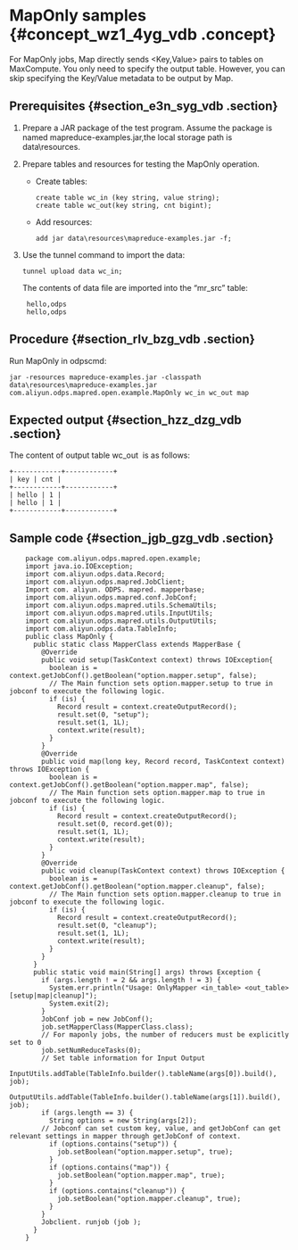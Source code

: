 # MapOnly samples {#concept_wz1_4yg_vdb .concept}

For MapOnly jobs, Map directly sends <Key,Value\> pairs to tables on MaxCompute. You only need to specify the output table. However, you can skip specifying the Key/Value metadata to be output by Map.

## Prerequisites {#section_e3n_syg_vdb .section}

1.  Prepare a JAR package of the test program. Assume the package is named mapreduce-examples.jar,the local storage path is data\\resources.
2.  Prepare tables and resources for testing the MapOnly operation.
    -   Create tables:

        ```
        create table wc_in (key string, value string);
        create table wc_out(key string, cnt bigint);
        ```

    -   Add resources:

        ```
        add jar data\resources\mapreduce-examples.jar -f;
        ```

3.  Use the tunnel command to import the data:

    ```
    tunnel upload data wc_in;
    ```

    The contents of data file are imported into the “mr\_src” table:

    ```
     hello,odps
     hello,odps
    ```


## Procedure {#section_rlv_bzg_vdb .section}

Run MapOnly in odpscmd:

```
jar -resources mapreduce-examples.jar -classpath data\resources\mapreduce-examples.jar
com.aliyun.odps.mapred.open.example.MapOnly wc_in wc_out map
```

## Expected output {#section_hzz_dzg_vdb .section}

The content of output table wc\_out  is as follows:

```
+------------+------------+
| key | cnt |
+------------+------------+
| hello | 1 |
| hello | 1 |
+------------+------------+
```

## Sample code {#section_jgb_gzg_vdb .section}

```
    package com.aliyun.odps.mapred.open.example;
    import java.io.IOException;
    import com.aliyun.odps.data.Record;
    import com.aliyun.odps.mapred.JobClient;
    Import com. aliyun. ODPS. mapred. mapperbase;
    import com.aliyun.odps.mapred.conf.JobConf;
    import com.aliyun.odps.mapred.utils.SchemaUtils;
    import com.aliyun.odps.mapred.utils.InputUtils;
    import com.aliyun.odps.mapred.utils.OutputUtils;
    import com.aliyun.odps.data.TableInfo;
    public class MapOnly {
      public static class MapperClass extends MapperBase {
        @Override
        public void setup(TaskContext context) throws IOException{
          boolean is = context.getJobConf().getBoolean("option.mapper.setup", false);
          // The Main function sets option.mapper.setup to true in jobconf to execute the following logic.
          if (is) {
            Record result = context.createOutputRecord();
            result.set(0, "setup");
            result.set(1, 1L);
            context.write(result);
          }
        }
        @Override
        public void map(long key, Record record, TaskContext context) throws IOException {
          boolean is = context.getJobConf().getBoolean("option.mapper.map", false);
          // The Main function sets option.mapper.map to true in jobconf to execute the following logic.
          if (is) {
            Record result = context.createOutputRecord();
            result.set(0, record.get(0));
            result.set(1, 1L);
            context.write(result);
          }
        }
        @Override
        public void cleanup(TaskContext context) throws IOException {
          boolean is = context.getJobConf().getBoolean("option.mapper.cleanup", false);
          // The Main function sets option.mapper.cleanup to true in jobconf to execute the following logic.
          if (is) {
            Record result = context.createOutputRecord();
            result.set(0, "cleanup");
            result.set(1, 1L);
            context.write(result);
          }
        }
      }
      public static void main(String[] args) throws Exception {
        if (args.length ! = 2 && args.length ! = 3) {
          System.err.println("Usage: OnlyMapper <in_table> <out_table> [setup|map|cleanup]");
          System.exit(2);
        }
        JobConf job = new JobConf();
        job.setMapperClass(MapperClass.class);
        // For maponly jobs, the number of reducers must be explicitly set to 0
        job.setNumReduceTasks(0);
        // Set table information for Input Output
        InputUtils.addTable(TableInfo.builder().tableName(args[0]).build(), job);
        OutputUtils.addTable(TableInfo.builder().tableName(args[1]).build(), job);
        if (args.length == 3) {
          String options = new String(args[2]);
        // Jobconf can set custom key, value, and getJobConf can get relevant settings in mapper through getJobConf of context.
          if (options.contains("setup")) {
            job.setBoolean("option.mapper.setup", true);
          }
          if (options.contains("map")) {
            job.setBoolean("option.mapper.map", true);
          }
          if (options.contains("cleanup")) {
            job.setBoolean("option.mapper.cleanup", true);
          }
        }
        Jobclient. runjob (job );
      }
    }

```

